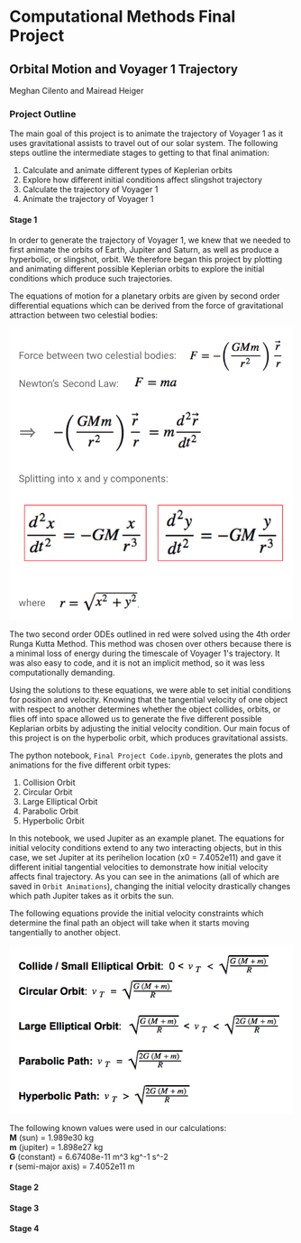 # Computational Methods Final Project
## Orbital Motion and Voyager 1 Trajectory
Meghan Cilento and Mairead Heiger


### Project Outline
The main goal of this project is to animate the trajectory of Voyager 1 as it
uses gravitational assists to travel out of our solar system. The following steps
outline the intermediate stages to getting to that final animation:

1. Calculate and animate different types of Keplerian orbits
2. Explore how different initial conditions affect slingshot trajectory
3. Calculate the trajectory of Voyager 1
4. Animate the trajectory of Voyager 1


#### Stage 1
In order to generate the trajectory of Voyager 1, we knew that we needed to first 
animate the orbits of Earth, Jupiter and Saturn, as well as produce a hyperbolic, or 
slingshot, orbit. We therefore began this project by plotting and animating 
different possible Keplerian orbits to explore the initial conditions which produce 
such trajectories. 

The equations of motion for a planetary orbits are given by second order 
differential equations which can be derived from the force of gravitational
attraction between two celestial bodies:

![ODEs](ODE.png)

The two second order ODEs outlined in red were solved using the 4th order Runga 
Kutta Method. This method was chosen over others because there is a minimal loss 
of energy during the timescale of Voyager 1's trajectory. It was also easy to code, 
and it is not an implicit method, so it was less computationally demanding. 

Using the solutions to these equations, we were able to set initial conditions
for position and velocity. Knowing that the tangential velocity of one object 
with respect to another determines whether the object collides, orbits, or flies 
off into space allowed us to generate the five different possible Keplarian orbits 
by adjusting the initial velocity condition. Our main focus of this project is 
on the hyperbolic orbit, which produces gravitational assists.

The python notebook, `Final Project Code.ipynb`, generates the plots and
animations for the five different orbit types:

1. Collision Orbit
2. Circular Orbit
3. Large Elliptical Orbit
4. Parabolic Orbit
5. Hyperbolic Orbit

In this notebook, we used Jupiter as an example planet. The equations for initial 
velocity conditions extend to any two interacting objects, but in this case, we 
set Jupiter at its perihelion location (x0 = 7.4052e11) and gave it different initial 
tangential velocities to demonstrate how initial velocity affects final trajectory. 
As you can see in the animations (all of which are saved in `Orbit Animations`), 
changing the initial velocity drastically changes which path Jupiter takes as it 
orbits the sun.

The following equations provide the initial velocity constraints which determine
the final path an object will take when it starts moving tangentially to another
object.

![Velocity Conditions](Velocity_conditions.png)

The following known values were used in our calculations:  
**M** (sun) = 1.989e30 kg  
**m** (jupiter) = 1.898e27 kg      
**G** (constant) = 6.67408e-11 m^3 kg^-1 s^-2  
**r** (semi-major axis) = 7.4052e11 m


#### Stage 2
#### Stage 3
#### Stage 4